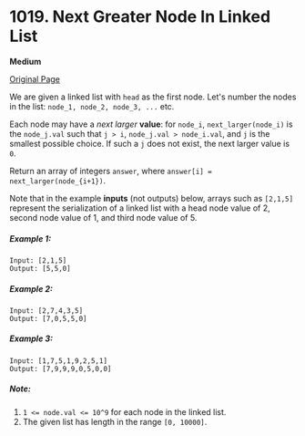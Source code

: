 # 1019. Next Greater Node In Linked List

**Medium**

[Original Page](https://leetcode.com/problems/next-greater-node-in-linked-list/)

We are given a linked list with `head` as the first node.  Let's number the nodes in the list: `node_1, node_2, node_3, ...` etc.

Each node may have a _next larger_ __value__: for `node_i`, `next_larger(node_i)` is the `node_j.val` such that `j > i`, `node_j.val > node_i.val`, and `j` is the smallest possible choice. If such a `j` does not exist, the next larger value is `0`.

Return an array of integers `answer`, where `answer[i] = next_larger(node_{i+1})`.

Note that in the example __inputs__ (not outputs) below, arrays such as `[2,1,5]` represent the serialization of a linked list with a head node value of 2, second node value of 1, and third node value of 5.

##### Example 1:
```
Input: [2,1,5]
Output: [5,5,0]
```

##### Example 2:
```
Input: [2,7,4,3,5]
Output: [7,0,5,5,0]
```

##### Example 3:
```
Input: [1,7,5,1,9,2,5,1]
Output: [7,9,9,9,0,5,0,0]
```

##### Note:
1. `1 <= node.val <= 10^9` for each node in the linked list.
2.  The given list has length in the range `[0, 10000]`.
